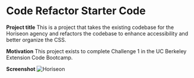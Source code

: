 # Code Refactor Starter Code

**Project title**
This is a project that takes the existing codebase for the Horiseon agency and refactors the codebase to enhance accessibility and better organize the CSS.

**Motivation**
This project exists to complete Challenge 1 in the UC Berkeley Extension Code Bootcamp.

**Screenshot**
![Horiseon](https://user-images.githubusercontent.com/79061264/112739730-830d8880-8f2b-11eb-8b98-16bdf8ea616a.png)


